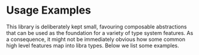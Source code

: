# Usage Examples

This library is deliberately kept small, favouring composable abstractions that can be used as the foundation for a variety of type system features.
As a consequence, it might not be immediately obvious how some common high level features map into libra types.
Below we list some examples.

